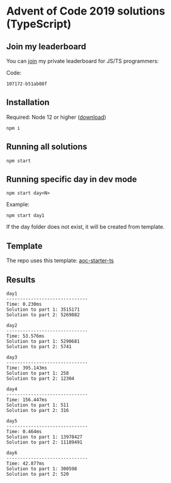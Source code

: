 # Advent of Code 2019 solutions (TypeScript)

## Join my leaderboard

You can [join](https://adventofcode.com/2019/leaderboard/private) my private leaderboard for JS/TS programmers:

Code:

```
107172-b51ab08f
```

## Installation

Required: Node 12 or higher ([download](https://nodejs.org/en/download/))

```
npm i
```

## Running all solutions

```
npm start
```

## Running specific day in dev mode

```
npm start day<N>
```

Example:

```
npm start day1
```

If the day folder does not exist, it will be created from template.

## Template

The repo uses this template: [aoc-starter-ts](https://github.com/caderek/aoc-starter-ts)

## Results

```
day1
------------------------------
Time: 0.230ms
Solution to part 1: 3515171
Solution to part 2: 5269882

day2
------------------------------
Time: 53.576ms
Solution to part 1: 5290681
Solution to part 2: 5741

day3
------------------------------
Time: 395.143ms
Solution to part 1: 258
Solution to part 2: 12304

day4
------------------------------
Time: 156.447ms
Solution to part 1: 511
Solution to part 2: 316

day5
------------------------------
Time: 0.464ms
Solution to part 1: 13978427
Solution to part 2: 11189491

day6
------------------------------
Time: 42.877ms
Solution to part 1: 300598
Solution to part 2: 520
```

